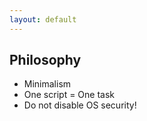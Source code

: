 ```yaml
---
layout: default
---
```


## [](#header-2)Philosophy 
* Minimalism
* One script = One task
* Do not disable OS security!


